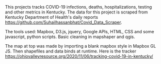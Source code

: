 This projects tracks COVID-19 infections, deaths, hospitalizations, testing and other metrics in Kentucky. The data for this project is scraped from Kentucky Department of Health's daily reports https://github.com/Suhailhassanbhat/Covid_Data_Scraper. 

The tools used: Mapbox, D3.js, jquery, Google APIs, HTML, CSS and some javascript, python scripts. Basic cleaning in mapshaper and qgis.

The map at top was made by importing a blank mapbox style in Mapbox GL JS. Then shapefiles and data binds at runtime. 
Here is the tracker https://ohiovalleyresource.org/2020/11/06/tracking-covid-19-in-kentucky/
